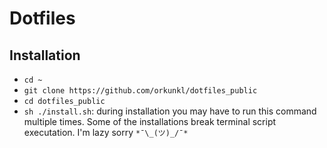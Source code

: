 # Dotfiles

## Installation

- `cd ~`
- `git clone https://github.com/orkunkl/dotfiles_public`
- `cd dotfiles_public`
- `sh ./install.sh`: during installation you may have to run this command multiple times. Some of the installations break terminal script executation. I'm lazy sorry  `*¯\_(ツ)_/¯*`
